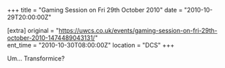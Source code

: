 +++
title = "Gaming Session on Fri 29th October 2010"
date = "2010-10-29T20:00:00Z"

[extra]
original = "https://uwcs.co.uk/events/gaming-session-on-fri-29th-october-2010-1474489043131/"    
ent_time = "2010-10-30T08:00:00Z"
location = "DCS"
+++

Um... Transformice?


